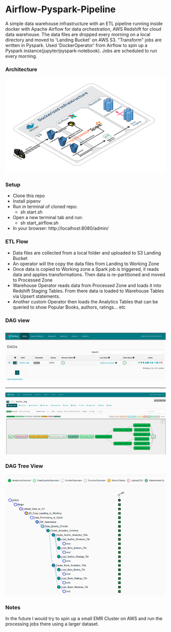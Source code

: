 # Airflow-Pyspark-Pipeline

A simple data warehouse infrastructure with an ETL pipeline running inside docker with Apache Airflow for data orchestration, AWS Redshift for cloud data warehouse. The data files are dropped every morning on a local directory and moved to 'Landing Bucket' on AWS S3. "Transform" jobs are written in Pyspark. Used 'DockerOperator' from Airflow to spin up a Pyspark instance(jupyter/pyspark-notebook). Jobs are scheduled to run every morning.

### Architecture
![alt text](https://github.com/andresg3/Airflow-Pyspark-Pipeline/blob/master/images/airflow_pyspark_pipeline%20(2).png)

### Setup
- Clone this repo
- Install pipenv
- Run in terminal of cloned repo: 
  - sh start.sh
- Open a new terminal tab and run:
  - sh start_airflow.sh
- In your browser: http://localhost:8080/admin/

### ETL Flow
- Data files are collected from a local folder and uploaded to S3 Landing Bucket
- An operator will the copy the data files from Landing to Working Zone
- Once data is copied to Working zone a Spark job is triggered, it reads data and applies transformations. Then data is re-partitioned and moved to Processed Zone
- Warehouse Operator reads data from Processed Zone and loads it into Redshift Staging Tables. From there data is loaded to Warehouse Tables via Upsert statements.
- Another custom Operator then loads the Analytics Tables that can be queried to show Popular Books, authors, ratings... etc

### DAG view

![alt text](https://github.com/andresg3/Airflow-Pyspark-Pipeline/blob/master/images/2020-10-22%2015.19.26%20localhost%20b015719d1d79.png?raw=true)
---
---
![alt text](https://github.com/andresg3/Airflow-Pyspark-Pipeline/blob/master/images/2020-10-22%2015.18.18%20localhost%2037fe59a68abe.png?raw=true)

### DAG Tree View
![alt text](https://github.com/andresg3/Airflow-Pyspark-Pipeline/blob/master/images/2020-10-22%2015.21.55%20localhost%20be4c028900bb.png?raw=true)





### Notes
In the future I would try to spin up a small EMR Cluster on AWS and run the processing jobs there using a larger dataset.
